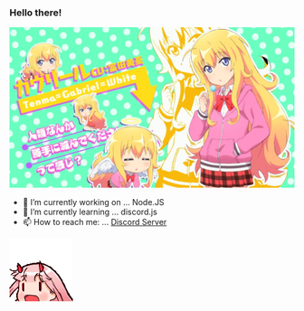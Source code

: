 ### Hello there!
![](https://github.com/JadlionHD/JadlionHD/blob/master/gabriel.jpg?raw=true)

- 🔭 I’m currently working on ... Node.JS
- 🌱 I’m currently learning ... discord.js
- 📫 How to reach me: ... [Discord Server](https://discord.gg/zCr2jeZ)

![](https://github.com/JadlionHD/JadlionHD/blob/master/zt_jump.gif?raw=true)
